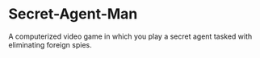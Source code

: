 # Secret-Agent-Man
A computerized video game in which you play a secret agent tasked with eliminating foreign spies.
